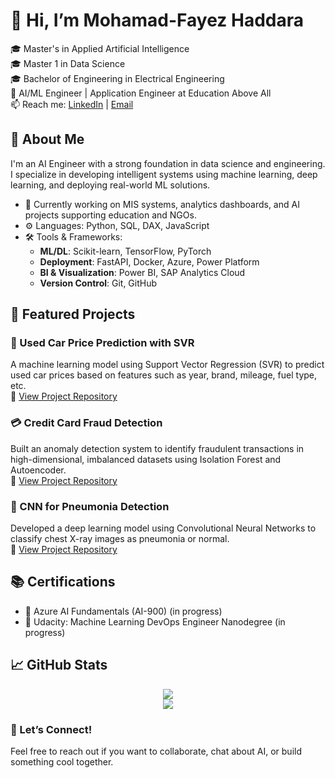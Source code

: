 # 👋 Hi, I’m Mohamad-Fayez Haddara

🎓 Master's in Applied Artificial Intelligence </br>
🎓 Master 1 in Data Science</br>
🎓 Bachelor of Engineering in Electrical Engineering  </br>
💼 AI/ML Engineer | Application Engineer at Education Above All </br>
📫 Reach me: [LinkedIn](www.linkedin.com/in/mohamadfayezhaddara) | [Email](mailto:mohammad.haddara@outlook.com)</br>


## 🚀 About Me

I'm an AI Engineer with a strong foundation in data science and engineering. I specialize in developing intelligent systems using machine learning, deep learning, and deploying real-world ML solutions.

- 🔭 Currently working on MIS systems, analytics dashboards, and AI projects supporting education and NGOs.
- ⚙️ Languages: Python, SQL, DAX, JavaScript  
- 🛠️ Tools & Frameworks:  
  - **ML/DL**: Scikit-learn, TensorFlow, PyTorch  
  - **Deployment**: FastAPI, Docker, Azure, Power Platform  
  - **BI & Visualization**: Power BI, SAP Analytics Cloud  
  - **Version Control**: Git, GitHub


 ## 📁 Featured Projects

### 🚗 Used Car Price Prediction with SVR
A machine learning model using Support Vector Regression (SVR) to predict used car prices based on features such as year, brand, mileage, fuel type, etc.  
🔗 [View Project Repository](https://github.com/yourusername/used-car-price-svr)

### 💳 Credit Card Fraud Detection
Built an anomaly detection system to identify fraudulent transactions in high-dimensional, imbalanced datasets using Isolation Forest and Autoencoder.  
🔗 [View Project Repository](https://github.com/yourusername/credit-card-fraud)

### 🧠 CNN for Pneumonia Detection
Developed a deep learning model using Convolutional Neural Networks to classify chest X-ray images as pneumonia or normal.  
🔗 [View Project Repository](https://github.com/yourusername/pneumonia-detection)

## 📚 Certifications

- 🏅 Azure AI Fundamentals (AI-900) (in progress)
- 🏅 Udacity: Machine Learning DevOps Engineer Nanodegree (in progress)

## 📈 GitHub Stats

<p align="center">
  <img src="https://github-readme-stats.vercel.app/api?username=yourusername&show_icons=true&theme=default" />
  <br/>
  <img src="https://github-readme-stats.vercel.app/api/top-langs/?username=yourusername&layout=compact" />
</p>


### 🤝 Let’s Connect!
Feel free to reach out if you want to collaborate, chat about AI, or build something cool together.
<!---
Mohamad-Haddara/Mohamad-Haddara is a ✨ special ✨ repository because its `README.md` (this file) appears on your GitHub profile.
You can click the Preview link to take a look at your changes.
--->
